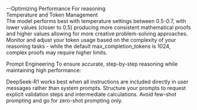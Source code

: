 --Optimizing Performance For reasoning   
Temperature and Token Management  
The model performs best with temperature settings between 0.5-0.7, with lower values (closer to 0.5) producing more consistent mathematical proofs and higher values allowing for more creative problem-solving approaches. Monitor and adjust your token usage based on the complexity of your reasoning tasks - while the default max_completion_tokens is 1024, complex proofs may require higher limits.

Prompt Engineering
To ensure accurate, step-by-step reasoning while maintaining high performance:

DeepSeek-R1 works best when all instructions are included directly in user messages rather than system prompts.
Structure your prompts to request explicit validation steps and intermediate calculations.
Avoid few-shot prompting and go for zero-shot prompting only.